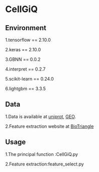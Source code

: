 # CellGiQ

## Environment

1.tensorflow == 2.10.0

2.keras == 2.10.0

3.GBNN == 0.0.2

4.interpret == 0.2.7

5.scikit-learn == 0.24.0

6.lightgbm == 3.3.5

## Data

1.Data is available at [uniprot](https://www.uniprot.org/), [GEO](https://www.ncbi.nlm.nih.gov/geo/).

2.Feature extraction website at  [BioTriangle](http://biotriangle.scbdd.com/)

## Usage

1.The principal function :CellGiQ.py

2.Feature extraction:feature_select.py